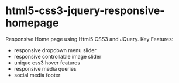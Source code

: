 # html5-css3-jquery-responsive-homepage
Responsive Home page using Html5 CSS3 and JQuery.
  Key Features:
  - responsive dropdown menu slider
  - responsive controllable image slider
  - unique css3 hover features
  - responsive media queries 
  - social media footer
  
  
